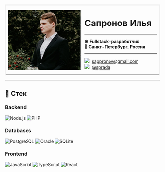 <table style="border-radius:0.25rem;width:100%;border:2px solid #eee;">
    <tr>
        <td style="width:50%">
            <img src="./itsme.jpg" style="display:block;width:100%;">
        </td>
        <td>
            <h1>Сапронов Илья</h1>
            <hr>
            <p>
                <strong>⚙️ Fullstack-разработчик</strong><br>
                <strong>📍 Санкт-Петербург, Россия</strong>
            </p>
            <hr>
            <p>
                <img src="https://github.com/user-attachments/assets/9054638d-8b56-43c2-b094-f8e29f4a187c" width="15px">&nbsp;&nbsp;<a href="mailto:sappronov@gmail.com">sappronov@gmail.com</a><br>
                <img src="https://github.com/user-attachments/assets/4c52b3cc-eaad-4380-ad77-9dfba788260a" width="15px">&nbsp;&nbsp;<a href="https://t.me/sprada">@sprada</a>
            </p>
        </td>
    </tr>
</table>

---

## 🚀 Cтек

### **Backend**
![Node.js](https://img.shields.io/badge/Node.js-339933?style=for-the-badge&logo=nodedotjs&logoColor=white)
![PHP](https://img.shields.io/badge/PHP-8993be?style=for-the-badge&logo=php&logoColor=white)

### **Databases**
![PostgreSQL](https://img.shields.io/badge/PostgreSQL-336791?style=for-the-badge&logo=postgresql&logoColor=white)
![Oracle](https://img.shields.io/badge/Oracle-ffffff?style=for-the-badge&logoColor=red)
![SQLite](https://img.shields.io/badge/SQLite-003b57?style=for-the-badge&logo=sqlite&logoColor=white)

### **Frontend**
![JavaScript](https://img.shields.io/badge/JavaScript-F7DF1E?style=for-the-badge&logo=javascript&logoColor=black)
![TypeScript](https://img.shields.io/badge/TypeScript-3178C6?style=for-the-badge&logo=typescript&logoColor=white)
![React](https://img.shields.io/badge/React-ffffff?style=for-the-badge&logo=react&logoColor=0081a3)